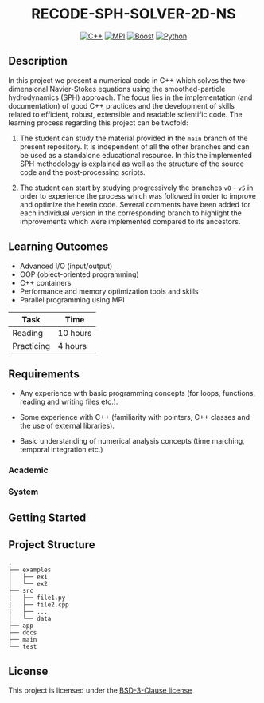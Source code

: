 <!-- Your Project title, make it sound catchy! -->
<div align="center">

# RECODE-SPH-SOLVER-2D-NS

[![C++](https://img.shields.io/badge/C++-00599C?logo=c%2B%2B&logoColor=white)](https://cplusplus.com/)
[![MPI](https://img.shields.io/badge/MPI-003366?logo=mpi&logoColor=white)](https://www.mpi-forum.org/)
[![Boost](https://img.shields.io/badge/Boost-00599C?logo=boost&logoColor=white)](https://www.boost.org/)
[![Python](https://img.shields.io/badge/Python-3776AB?logo=python&logoColor=white)](https://www.python.org/)


<!-- Provide a short description to your project -->
</div>

## Description

In this project we present a numerical code in C++ which solves the two-dimensional Navier-Stokes equations using the smoothed-particle hydrodynamics (SPH) approach. The focus lies in the implementation (and documentation) of good C++ practices and the development of skills related to efficient, robust, extensible and readable scientific code. The learning process regarding this project can be twofold:

1) The student can study the material provided in the `main` branch of the present repository. It is independent of all the other branches and can be used as a standalone educational resource. In this the implemented SPH methodology is explained as well as the structure of the source code and the post-processing scripts.

2) The student can start by studying progressively the branches `v0` - `v5` in order to experience the process which was followed in order to improve and optimize the herein code. Several comments have been added for each individual version in the corresponding branch to highlight the improvements which were implemented compared to its ancestors.

<!-- What should the students going through your exemplar learn -->

## Learning Outcomes

- Advanced I/O (input/output)
- OOP (object-oriented programming)
- C++ containers
- Performance and memory optimization tools and skills
- Parallel programming using MPI

<!-- How long should they spend reading and practising using your Code.
Provide your best estimate -->

| Task       | Time    |
| ---------- | ------- |
| Reading    | 10 hours |
| Practicing | 4 hours |

## Requirements

<!--
If your exemplar requires students to have a background knowledge of something
especially this is the place to mention that.

List any resources you would recommend to get the students started.

If there is an existing exemplar in the ReCoDE repositories link to that.
-->
- Any experience with basic programming concepts (for loops, functions, reading and writing files etc.).

- Some experience with C++ (familiarity with pointers, C++ classes and the use of external libraries).

- Basic understanding of numerical analysis concepts (time marching, temporal integration etc.)

### Academic

<!-- List the system requirements and how to obtain them, that can be as simple
as adding a hyperlink to as detailed as writing step-by-step instructions.
How detailed the instructions should be will vary on a case-by-case basis.

Here are some examples:

- 50 GB of disk space to hold Dataset X
- Anaconda
- Python 3.11 or newer
- Access to the HPC
- PETSc v3.16
- gfortran compiler
- Paraview
-->

### System

<!-- Instructions on how the student should start going through the exemplar.

Structure this section as you see fit but try to be clear, concise and accurate
when writing your instructions.

For example:
Start by watching the introduction video,
then study Jupyter notebooks 1-3 in the `intro` folder
and attempt to complete exercise 1a and 1b.

Once done, start going through through the PDF in the `main` folder.
By the end of it you should be able to solve exercises 2 to 4.

A final exercise can be found in the `final` folder.

Solutions to the above can be found in `solutions`.
-->

## Getting Started

<!-- An overview of the files and folder in the exemplar.
Not all files and directories need to be listed, just the important
sections of your project, like the learning material, the code, the tests, etc.

A good starting point is using the command `tree` in a terminal(Unix),
copying its output and then removing the unimportant parts.

You can use ellipsis (...) to suggest that there are more files or folders
in a tree node.

-->

## Project Structure

```log
.
├── examples
│   ├── ex1
│   └── ex2
├── src
|   ├── file1.py
|   ├── file2.cpp
|   ├── ...
│   └── data
├── app
├── docs
├── main
└── test
```

<!-- Change this to your License. Make sure you have added the file on GitHub -->

## License

This project is licensed under the [BSD-3-Clause license](LICENSE.md)
